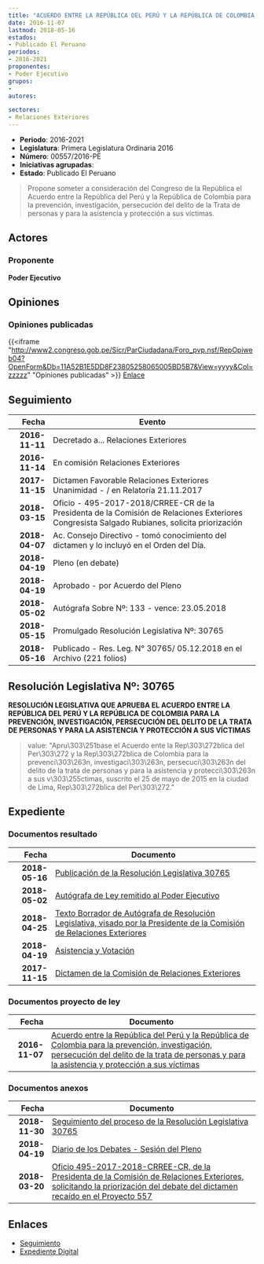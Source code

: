 ```yaml
---
title: "ACUERDO ENTRE LA REPÚBLICA DEL PERÚ Y LA REPÚBLICA DE COLOMBIA PARA LA PREVENCIÓN, INVESTIGACIÓN, PERSECUCIÓN DEL DELITO DE LA TRATA DE PERSONAS Y PARA LA ASISTENCIA Y PROTECCIÓN A SUS VÍCTIMAS"
date: 2016-11-07
lastmod: 2018-05-16
estados:
- Publicado El Peruano
periodos:
- 2016-2021
proponentes:
- Poder Ejecutivo
grupos:
- 
autores:

sectores:
- Relaciones Exteriores
---
```

- **Periodo**: 2016-2021
- **Legislatura**: Primera Legislatura Ordinaria 2016
- **Número**: 00557/2016-PE
- **Iniciativas agrupadas**: 
- **Estado**: Publicado El Peruano

> Propone someter a consideración del Congreso de la República el Acuerdo entre la República del Perú y la República de Colombia para la prevención, investigación, persecución del delito de la Trata de personas y para la asistencia y protección a sus víctimas.


## Actores

### Proponente

**Poder Ejecutivo**

## Opiniones

### Opiniones publicadas

{{<iframe "http://www2.congreso.gob.pe/Sicr/ParCiudadana/Foro_pvp.nsf/RepOpiweb04?OpenForm&Db=11A52B1E5DD8F23805258065005BD5B7&View=yyyy&Col=zzzzz" "Opiniones publicadas" >}}
[Enlace](http://www2.congreso.gob.pe/Sicr/ParCiudadana/Foro_pvp.nsf/RepOpiweb04?OpenForm&Db=11A52B1E5DD8F23805258065005BD5B7&View=yyyy&Col=zzzzz)


## Seguimiento

| Fecha | Evento |
|------:|--------|
| **2016-11-11** | Decretado a... Relaciones Exteriores |
| **2016-11-14** | En comisión Relaciones Exteriores |
| **2017-11-15** | Dictamen Favorable Relaciones Exteriores Unanimidad - / en Relatoría 21.11.2017 |
| **2018-03-15** | Oficio - 495-2017-2018/CRREE-CR de la Presidenta de la Comisión de Relaciones Exteriores Congresista Salgado Rubianes, solicita priorización |
| **2018-04-07** | Ac. Consejo Directivo - tomó conocimiento del dictamen y lo incluyó en el Orden del Día. |
| **2018-04-19** | Pleno (en debate) |
| **2018-04-19** | Aprobado - por Acuerdo del Pleno |
| **2018-05-02** | Autógrafa Sobre Nº: 133 - vence: 23.05.2018 |
| **2018-05-15** | Promulgado Resolución Legislativa Nº: 30765 |
| **2018-05-16** | Publicado - Res. Leg. N° 30765/ 05.12.2018 en el Archivo (221 folios) |

## Resolución Legislativa Nº: 30765

**RESOLUCIÓN LEGISLATIVA QUE APRUEBA EL ACUERDO ENTRE LA REPÚBLICA DEL PERÚ Y LA REPÚBLICA DE COLOMBIA PARA LA PREVENCIÓN, INVESTIGACIÓN, PERSECUCIÓN DEL DELITO DE LA TRATA DE PERSONAS Y PARA LA ASISTENCIA Y PROTECCIÓN A SUS VÍCTIMAS**

> value: "Apru\303\251base el Acuerdo ente la Rep\303\272blica del Per\303\272 y la Rep\303\272blica de Colombia para la prevenci\303\263n, investigaci\303\263n, persecuci\303\263n del delito de la trata de personas y para la asistencia y protecci\303\263n a sus v\303\255ctimas, suscrito el 25 de mayo de 2015 en la ciudad de Lima, Rep\303\272blica del Per\303\272."


## Expediente

### Documentos resultado

| Fecha | Documento |
|------:|-----------|
| **2018-05-16** | [Publicación de la Resolución Legislativa 30765](http://www.leyes.congreso.gob.pe/Documentos/2016_2021/ADLP/Normas_Legales/30765-RLG.pdf) |
| **2018-05-02** | [Autógrafa de Ley remitido al Poder Ejecutivo](http://www.leyes.congreso.gob.pe/Documentos/2016_2021/ADLP/Texto_Aprobado/AU0055720180502.pdf) |
| **2018-04-25** | [Texto Borrador de Autógrafa de Resolución Legislativa, visado por la Presidente de la Comisión de Relaciones Exteriores](http://www.leyes.congreso.gob.pe/Documentos/2016_2021/Texto_Borrador_de_Autografa/BAU00557_20180425.pdf) |
| **2018-04-19** | [Asistencia y Votación](http://www.leyes.congreso.gob.pe/Documentos/2016_2021/Asistencia_y_Votacion/Proyectos_de_Ley/AV00557_20180419.pdf) |
| **2017-11-15** | [Dictamen de la Comisión de Relaciones Exteriores](http://www.leyes.congreso.gob.pe/Documentos/2016_2021/Dictamenes/Proyectos_de_Ley/00557DC20MAY_20171115.pdf) |

### Documentos proyecto de ley

| Fecha | Documento |
|------:|-----------|
| **2016-11-07** | [Acuerdo entre la República del Perú y la República de Colombia para la prevención, investigación, persecución del delito de la trata de personas y para la asistencia y protección a sus víctimas](http://www.leyes.congreso.gob.pe/Documentos/2016_2021/Proyectos_de_Ley_y_de_Resoluciones_Legislativas/PL0055720161107.pdf) |

### Documentos anexos

| Fecha | Documento |
|------:|-----------|
| **2018-11-30** | [Seguimiento del proceso de la Resolución Legislativa 30765](http://www.leyes.congreso.gob.pe/Documentos/2016_2021/Seguimiento_de_Proyectos_de_Ley/00557PL20181130.pdf) |
| **2018-04-19** | [Diario de los Debates - Sesión del Pleno](http://www.leyes.congreso.gob.pe/Documentos/2016_2021/ADLP/Diario_Debates/30765-TDD.pdf) |
| **2018-03-20** | [Oficio 495-2017-2018-CRREE-CR, de la Presidenta de la Comisión de Relaciones Exteriores, solicitando la priorización del debate del dictamen recaído en el Proyecto 557](http://www.leyes.congreso.gob.pe/Documentos/2016_2021/Oficios/Comisiones_Ordinarias/OFICIO-495-2017-2018-CRREE-CR.PDF) |

## Enlaces

- [Seguimiento](http://www2.congreso.gob.pe/Sicr/TraDocEstProc/CLProLey2016.nsf/f7fff46988ca05b1052578e100829cc7/ab1431cf74df8de305258065005654f4?OpenDocument)
- [Expediente Digital](http://www2.congreso.gob.pe/Sicr/TraDocEstProc/CLProLey2016.nsf/f7fff46988ca05b1052578e100829cc7/ab1431cf74df8de305258065005654f4?OpenDocument&Click=05257FB7005EB655.eb71d0cf91d8294e05256cdf006b5706/$Body/0.1C6C)

